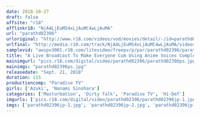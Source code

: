 ```yaml
---
date: 2018-10-27
draft: false
affsite: "r18"
afflinkr18: "NjA4LjEuMS4xLjAuMC4wLjAuMA"
url: "parathd02396"
urloriginal: "http://www.r18.com/videos/vod/movies/detail/-/id=parathd02396"
urlfinal: "http://media.r18.com/track/NjA4LjEuMS4xLjAuMC4wLjAuMA/videos/vod/movies/detail/-/id=parathd02396"
samplevid: "awspv3001.r18.com/litevideo/freepv/p/par/parathd02396/parathd02396_dmb_w.mp4"
title: "A Live Broadcast To Make Everyone Cum Using Anime Voices Complete Edition"
mainimgurl: "pics.r18.com/digital/video/parathd02396/parathd02396ps.jpg"
mainimgs: "parathd02396ps.jpg"
releasedate: "Sept. 21, 2018"
duration: 115
productioncomp: "Paradise TV"
girls: ['Azuki', 'Nanami Sinohara']
categories: ['Masturbation', 'Dirty Talk', 'Paradise TV', 'Hi-Def']
imgurls: ['pics.r18.com/digital/video/parathd02396/parathd02396jp-1.jpg', 'pics.r18.com/digital/video/parathd02396/parathd02396jp-2.jpg', 'pics.r18.com/digital/video/parathd02396/parathd02396jp-3.jpg', 'pics.r18.com/digital/video/parathd02396/parathd02396jp-4.jpg', 'pics.r18.com/digital/video/parathd02396/parathd02396jp-5.jpg', 'pics.r18.com/digital/video/parathd02396/parathd02396jp-6.jpg', 'pics.r18.com/digital/video/parathd02396/parathd02396jp-7.jpg', 'pics.r18.com/digital/video/parathd02396/parathd02396jp-8.jpg', 'pics.r18.com/digital/video/parathd02396/parathd02396jp-9.jpg', 'pics.r18.com/digital/video/parathd02396/parathd02396jp-10.jpg', 'pics.r18.com/digital/video/parathd02396/parathd02396jp-11.jpg', 'pics.r18.com/digital/video/parathd02396/parathd02396jp-12.jpg', 'pics.r18.com/digital/video/parathd02396/parathd02396jp-13.jpg', 'pics.r18.com/digital/video/parathd02396/parathd02396jp-14.jpg', 'pics.r18.com/digital/video/parathd02396/parathd02396jp-15.jpg', 'pics.r18.com/digital/video/parathd02396/parathd02396jp-16.jpg', 'pics.r18.com/digital/video/parathd02396/parathd02396jp-17.jpg', 'pics.r18.com/digital/video/parathd02396/parathd02396jp-18.jpg', 'pics.r18.com/digital/video/parathd02396/parathd02396jp-19.jpg', 'pics.r18.com/digital/video/parathd02396/parathd02396jp-20.jpg']
imgs: ['parathd02396jp-1.jpg', 'parathd02396jp-2.jpg', 'parathd02396jp-3.jpg', 'parathd02396jp-4.jpg', 'parathd02396jp-5.jpg', 'parathd02396jp-6.jpg', 'parathd02396jp-7.jpg', 'parathd02396jp-8.jpg', 'parathd02396jp-9.jpg', 'parathd02396jp-10.jpg', 'parathd02396jp-11.jpg', 'parathd02396jp-12.jpg', 'parathd02396jp-13.jpg', 'parathd02396jp-14.jpg', 'parathd02396jp-15.jpg', 'parathd02396jp-16.jpg', 'parathd02396jp-17.jpg', 'parathd02396jp-18.jpg', 'parathd02396jp-19.jpg', 'parathd02396jp-20.jpg']
---
```

